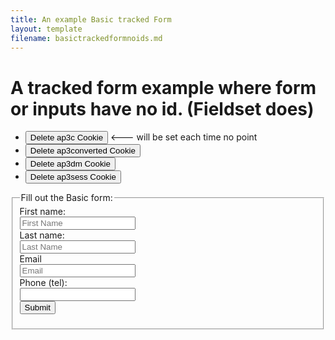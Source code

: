 ```yaml
---
title: An example Basic tracked Form
layout: template
filename: basictrackedformnoids.md
--- 
```

<!-- Ortto robert capture code -->
<script>
    window.ap3c = window.ap3c || {};
    var ap3c = window.ap3c;
    ap3c.cmd = ap3c.cmd || [];
    ap3c.cmd.push(function() {
        ap3c.init('YdOVzkqoVlq0G5Pscm9iZXJ0', 'https://subtracking.robs.qa.lulzderp.com/');
        ap3c.track({v: 0});
    });
    ap3c.activity = function(act) { ap3c.act = (ap3c.act || []); ap3c.act.push(act); };
    var s, t; s = document.createElement('script'); s.type = 'text/javascript'; s.src = "https://subtracking.robs.qa.lulzderp.com/app.js";
    t = document.getElementsByTagName('script')[0]; t.parentNode.insertBefore(s, t);
</script>




<script>
let delete_cookie = function(name) {
    document.cookie = name +'=; Path=/; Expires=Thu, 01 Jan 1970 00:00:01 GMT;';
	console.log("Deleted ", name, "cookie");
};
</script>

# A tracked form example where form or inputs have no id. (Fieldset does)

* <button onclick="delete_cookie('ap3c')">Delete ap3c Cookie</button> <--- will be set each time no point
* <button onclick="delete_cookie('ap3converted')">Delete ap3converted Cookie</button>
* <button onclick="delete_cookie('ap3dm')">Delete ap3dm Cookie</button>
* <button onclick="delete_cookie('ap3sess')">Delete ap3sess Cookie</button>




<fieldset id="fieldsetid">
    <legend>Fill out the Basic form:</legend>
<form action="">
  <label for="fname">First name:</label><br>
  <input type="text"  name="fname" placeholder="First Name"/><br>
  <label for="lname">Last name:</label><br>
  <input type="text"  name="lname" placeholder="Last Name"/><br>
  <label for="email">Email</label><br>
  <input type="email" name="email" placeholder="Email"/><br>
  <label for="phone">Phone (tel):</label><br>
  <input type="tel" name="phone"/><br>
   <input type="submit" value="Submit"/>
</form> 

</fieldset>


